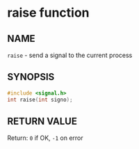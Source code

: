 # raise function
## NAME
`raise` - send a signal to the current process
## SYNOPSIS
```c
#include <signal.h>
int raise(int signo);
```
## RETURN VALUE
Return: `0` if OK, `-1` on error

